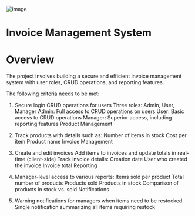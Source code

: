 ![image](https://github.com/user-attachments/assets/21923c69-9a1e-4011-9c57-fb68568b28c0)

# Invoice Management System
# Overview

The project involves building a secure and efficient invoice management system with user roles, CRUD operations, and reporting features.


The following criteria needs to be met:

1. Secure login
CRUD operations for users
Three roles: Admin, User, Manager
Admin: Full access to CRUD operations on users
User: Basic access to CRUD operations
Manager: Superior access, including reporting features
Product Management

2. Track products with details such as:
Number of items in stock
Cost per item
Product name
Invoice Management

3. Create and edit invoices
Add items to invoices and update totals in real-time (client-side)
Track invoice details:
Creation date
User who created the invoice
Invoice total
Reporting

4. Manager-level access to various reports:
Items sold per product
Total number of products
Products sold
Products in stock
Comparison of products in stock vs. sold
Notifications

5. Warning notifications for managers when items need to be restocked
Single notification summarizing all items requiring restock



